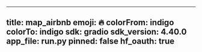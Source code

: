 
---
title: map_airbnb 
emoji: 🔥
colorFrom: indigo
colorTo: indigo
sdk: gradio
sdk_version: 4.40.0
app_file: run.py
pinned: false
hf_oauth: true
---
